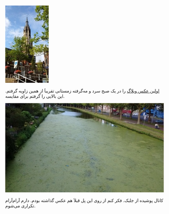 <!-- 
.. title: پیاده‌روی در دلفت- سی جولای دوهزار و پانزده
.. slug: 2015-07-30-lopen-in-delft
.. date: 2015-07-30 20:14:54 UTC+02:00
.. tags: 
.. category: پیاده‌روی در دلفت
.. link: 
.. description: 
.. type: text
-->

![delft](/20150730_090357574_small.jpg)

[اولین عکس وبلاگ](http://persian.simulkade.com/posts/2015-04-08-morgen-lopen-in-delft.html) را در یک صبح سرد و مه‌گرفته زمستانی تقریباَ از همین زاویه گرفتم. این بالایی را گرفتم برای مقایسه.

![delft](/20150730_195122174_small.jpg)

کانال پوشیده از جلبک. فکر کنم از روی این پل قبلاَ هم عکس گذاشته بودم. دارم آرام‌آرام تکراری می‌شوم.
